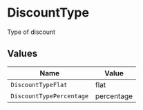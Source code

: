 # DiscountType

Type of discount


## Values

| Name                     | Value                    |
| ------------------------ | ------------------------ |
| `DiscountTypeFlat`       | flat                     |
| `DiscountTypePercentage` | percentage               |
